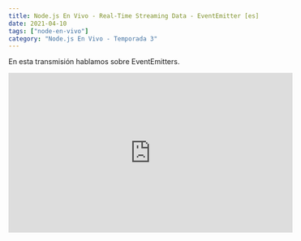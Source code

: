 ```yaml
---
title: Node.js En Vivo - Real-Time Streaming Data - EventEmitter [es]
date: 2021-04-10
tags: ["node-en-vivo"]
category: "Node.js En Vivo - Temporada 3"
---
```


En esta transmisión hablamos sobre EventEmitters.

<iframe class="mt-2" width="560" height="315" src="https://www.youtube.com/embed/EcVTKkVut9k" title="YouTube video player" frameborder="0" allow="accelerometer; autoplay; clipboard-write; encrypted-media; gyroscope; picture-in-picture" allowfullscreen></iframe>

